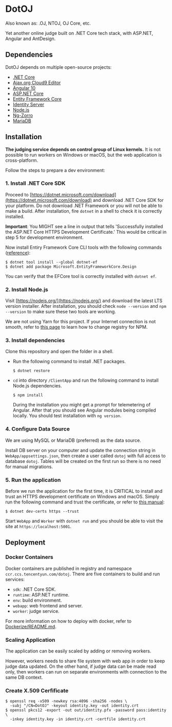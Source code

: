 ﻿# DotOJ

Also known as: .OJ, NTOJ, OJ Core, etc.

Yet another online judge built on .NET Core tech stack, with ASP.NET, Angular and AntDesign.

## Dependencies

DotOJ depends on multiple open-source projects:

- [.NET Core](https://dotnet.microsoft.com/)
- [Ajax.org Cloud9 Editor](https://ace.c9.io/)
- [Angular 10](https://angular.io/)
- [ASP.NET Core](https://github.com/dotnet/aspnetcore)
- [Entity Framework Core](https://github.com/dotnet/efcore)
- [Identity Server](https://identityserver.io/)
- [Node.js](https://nodejs.org/)
- [Ng-Zorro](https://ng.ant.design/)
- [MariaDB](https://mariadb.org/)

## Installation

**The judging service depends on control group of Linux kernels.** It is not possible to run workers on Windows or macOS, but the web application is cross-platform.

Follow the steps to prepare a dev environment:

### 1. Install .NET Core SDK

Proceed to [https://dotnet.microsoft.com/download](https://dotnet.microsoft.com/download) and download .NET Core SDK for your platform. Do not download .NET Framework or you will not be able to make a build. After installation, fire `dotnet` in a shell to check it is correctly installed.

**Important**: You MIGHT see a line in output that tells 'Successfully installed the ASP.NET Core HTTPS Development Certificate.' This would be critical in step 5 for development environment.

Now install Entiry Framework Core CLI tools with the following commands ([reference](https://docs.microsoft.com/en-us/ef/core/miscellaneous/cli/dotnet)):

```shell
$ dotnet tool install --global dotnet-ef
$ dotnet add package Microsoft.EntityFrameworkCore.Design
```

You can verify that the EFCore tool is correctly installed with `dotnet ef`.

### 2. Install Node.js

Visit [https://nodejs.org/](https://nodejs.org/) and download the latest LTS version installer. After installation, you should check `node --version` and `npm --version` to make sure these two tools are working.

We are not using Yarn for this project. If your Internet connection is not smooth, refer to [this page](https://developer.aliyun.com/mirror/NPM) to learn how to change registry for NPM.

### 3. Install dependencies

Clone this repository and open the folder in a shell.

- Run the following command to install .NET packages.
  ```shell
  $ dotnet restore
  ```
- `cd` into directory `/ClientApp` and run the following command to install Node.js dependencies.
  ```shell
  $ npm install
  ```
  During the installation you might get a prompt for telemetering of Angular. After that you should see Angular modules being compiled locally. You should test installation with `ng version`.

### 4. Configure Data Source

We are using MySQL or MariaDB (preferred) as the data source. 

Install DB server on your computer and update the connection string in `WebApp/appsettings.json`, then create a user called `dotoj` with full access to database `dotoj`. Tables will be created on the first run so there is no need for manual migrations.

### 5. Run the application

Before we run the application for the first time, it is CRITICAL to install and trust an HTTPS development certificate on Windows and macOS. Simply run the following command and trust the certificate, or refer to [this manual](https://docs.microsoft.com/en-us/aspnet/core/security/enforcing-ssl):

```shell
$ dotnet dev-certs https --trust
```

Start `WebApp` and `Worker` with `dotnet run` and you should be able to visit the site at `https://localhost:5001`.

## Deployment

### Docker Containers

Docker containers are published in registry and namespace `ccr.ccs.tencentyun.com/dotoj`. There are five containers to build and run services:

- `sdk`: .NET Core SDK.
- `runtime`: ASP.NET runtime.
- `env`: build environment.
- `webapp`: web frontend and server.
- `worker`: judge service.

For more information on how to deploy with docker, refer to [Dockerize/README.md](Dockerize/README.md).

### Scaling Application

The application can be easily scaled by adding or removing workers.

However, workers needs to share file system with web app in order to keep judge data updated. On the other hand, if judge data can be made read only, then workers can run on separate environments with connection to the same DB context.

### Create X.509 Cerfificate

```shell
$ openssl req -x509 -newkey rsa:4096 -sha256 -nodes \
  -subj "/CN=DotOJ" -keyout identity.key -out identity.crt
$ openssl pkcs12 -export -out out/identity.pfx -password pass:identity \
  -inkey identity.key -in identity.crt -certfile identity.crt
```
